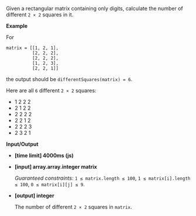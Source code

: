 ﻿Given a rectangular matrix containing only digits, calculate the number of different `2 × 2` squares in it.

**Example**

For

```
matrix = [[1, 2, 1],
          [2, 2, 2],
          [2, 2, 2],
          [1, 2, 3],
          [2, 2, 1]]

```

the output should be
`differentSquares(matrix) = 6`.

Here are all `6` different `2 × 2` squares:

*   1 2
    2 2
*   2 1
    2 2
*   2 2
    2 2
*   2 2
    1 2
*   2 2
    2 3
*   2 3
    2 1

**Input/Output**

*   **[time limit] 4000ms (js)**

*   **[input] array.array.integer matrix**

    _Guaranteed constraints:_
    `1 ≤ matrix.length ≤ 100`,
    `1 ≤ matrix[i].length ≤ 100`,
    `0 ≤ matrix[i][j] ≤ 9`.

*   **[output] integer**

    The number of different `2 × 2` squares in `matrix`.